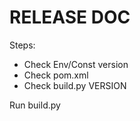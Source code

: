 # RELEASE DOC

Steps:
- Check Env/Const version
- Check pom.xml
- Check build.py VERSION

Run build.py
